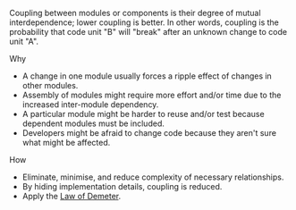 Coupling between modules or components is their degree of mutual interdependence; lower coupling is better. In other words, coupling is the probability that code unit "B" will "break" after an unknown change to code unit "A".

Why
-   A change in one module usually forces a ripple effect of changes in other modules.
-   Assembly of modules might require more effort and/or time due to the increased inter-module dependency.
-   A particular module might be harder to reuse and/or test because dependent modules must be included.
-   Developers might be afraid to change code because they aren't sure what might be affected.

How
-   Eliminate, minimise, and reduce complexity of necessary relationships.
-   By hiding implementation details, coupling is reduced.
-   Apply the [Law of Demeter](https://github.com/webpro/programming-principles#law-of-demeter).